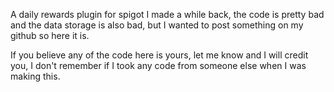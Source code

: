 A daily rewards plugin for spigot I made a while back, the code is pretty bad and the data storage is also bad, but I wanted to post something on my github so here it is.

If you believe any of the code here is yours, let me know and I will credit you, I don't remember if I took any code from someone else when I was making this.
